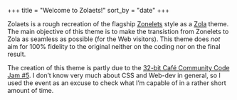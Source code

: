 +++
title = "Welcome to Zolaets!"
sort_by = "date"
+++

Zolaets is a rough recreation of the flagship [Zonelets](https://zonelets.net/) style as a [Zola](https://www.getzola.org/) theme.
The main objective of this theme is to make the transistion from Zonelets to Zola as seamless as possible (for the Web visitors).
This theme does *not* aim for 100% fidelity to the original neither on the coding nor on the final result.

The creation of this theme is partly due to the [32-bit Café Community Code Jam \#5](https://32bit.cafe/~xandra/events/codejam5/).
I don’t know very much about CSS and Web-dev in general, so I used the event as an excuse to check what I’m capable of in a rather short amount of time.

